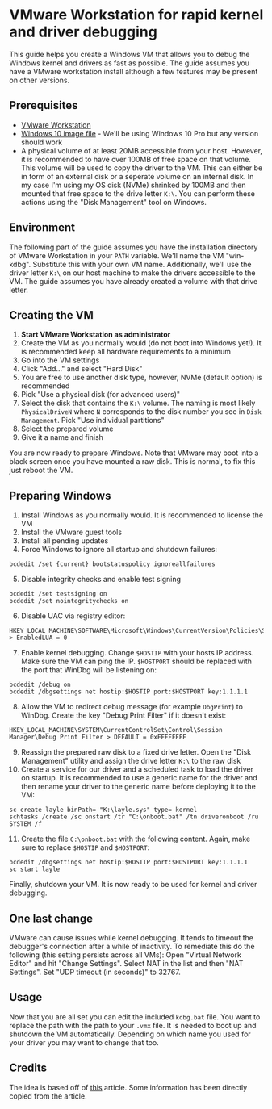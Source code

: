 # VMware Workstation for rapid kernel and driver debugging
This guide helps you create a Windows VM that allows you to debug the Windows kernel and drivers as fast as possible. The guide assumes you have a VMware workstation install although a few features may be present on other versions.  

## Prerequisites
* [VMware Workstation](https://www.vmware.com/products/workstation-pro.html)
* [Windows 10 image file](https://www.microsoft.com/de-de/software-download/windows10) - We'll be using Windows 10 Pro but any version should work
* A physical volume of at least 20MB accessible from your host. However, it is recommended to have over 100MB of free space on that volume. This volume will be used to copy the driver to the VM. This can either be in form of an external disk or a seperate volume on an internal disk. In my case I'm using my OS disk (NVMe) shrinked by 100MB and then mounted that free space to the drive letter `K:\`. You can perform these actions using the "Disk Management" tool on Windows.

## Environment
The following part of the guide assumes you have the installation directory of VMware Workstation in your `PATH` variable. We'll name the VM "win-kdbg". Substitute this with your own VM name. Additionally, we'll use the driver letter `K:\` on our host machine to make the drivers accessible to the VM. The guide assumes you have already created a volume with that drive letter.

## Creating the VM
1. **Start VMware Workstation as administrator**
2. Create the VM as you normally would (do not boot into Windows yet!). It is recommended keep all hardware requirements to a minimum
3. Go into the VM settings
4. Click "Add..." and select "Hard Disk"
5. You are free to use another disk type, however, NVMe (default option) is recommended
6. Pick "Use a physical disk (for advanced users)"
7. Select the disk that contains the `K:\` volume. The naming is most likely `PhysicalDriveN` where `N` corresponds to the disk number you see in `Disk Management`. Pick "Use individual partitions"
8. Select the prepared volume
9. Give it a name and finish

You are now ready to prepare Windows. Note that VMware may boot into a black screen once you have mounted a raw disk. This is normal, to fix this just reboot the VM.

## Preparing Windows
1. Install Windows as you normally would. It is recommended to license the VM
2. Install the VMware guest tools
3. Install all pending updates
4. Force Windows to ignore all startup and shutdown failures:
```batch
bcdedit /set {current} bootstatuspolicy ignoreallfailures
```
5. Disable integrity checks and enable test signing
```batch
bcdedit /set testsigning on
bcdedit /set nointegritychecks on
```
6. Disable UAC via registry editor:
```
HKEY_LOCAL_MACHINE\SOFTWARE\Microsoft\Windows\CurrentVersion\Policies\System > EnabledLUA = 0
```
7. Enable kernel debugging. Change `$HOSTIP` with your hosts IP address. Make sure the VM can ping the IP. `$HOSTPORT` should be replaced with the port that WinDbg will be listening on:
```batch
bcdedit /debug on
bcdedit /dbgsettings net hostip:$HOSTIP port:$HOSTPORT key:1.1.1.1
```
8. Allow the VM to redirect debug message (for example `DbgPrint`) to WinDbg. Create the key "Debug Print Filter" if it doesn't exist:
```
HKEY_LOCAL_MACHINE\SYSTEM\CurrentControlSet\Control\Session Manager\Debug Print Filter > DEFAULT = 0xFFFFFFFF
```
9. Reassign the prepared raw disk to a fixed drive letter. Open the "Disk Management" utility and assign the drive letter `K:\` to the raw disk
10. Create a service for our driver and a scheduled task to load the driver on startup. It is recommended to use a generic name for the driver and then rename your driver to the generic name before deploying it to the VM:
```batch
sc create layle binPath= "K:\layle.sys" type= kernel
schtasks /create /sc onstart /tr "C:\onboot.bat" /tn driveronboot /ru SYSTEM /f
```
11. Create the file `C:\onboot.bat` with the following content. Again, make sure to replace `$HOSTIP` and `$HOSTPORT`:
```batch
bcdedit /dbgsettings net hostip:$HOSTIP port:$HOSTPORT key:1.1.1.1
sc start layle
```

Finally, shutdown your VM. It is now ready to be used for kernel and driver debugging.

## One last change
VMware can cause issues while kernel debugging. It tends to timeout the debugger's connection after a while of inactivity. To remediate this do the following (this setting persists across all VMs):
Open "Virtual Network Editor" and hit "Change Settings". Select NAT in the list and then "NAT Settings". Set "UDP timeout (in seconds)" to 32767.

## Usage
Now that you are all set you can edit the included `kdbg.bat` file. You want to replace the path with the path to your `.vmx` file. It is needed to boot up and shutdown the VM automatically. Depending on which name you used for your driver you may want to change that too.

## Credits
The idea is based off of [this](https://secret.club/2020/04/10/kernel_debugging_in_seconds.html) article. Some information has been directly copied from the article.